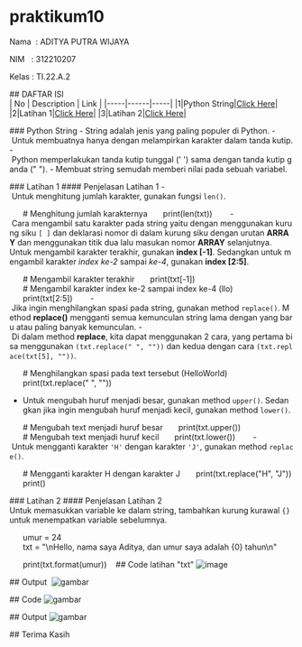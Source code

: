  # praktikum10
  
 Nama  : ADITYA PUTRA WIJAYA
  
 NIM   : 312210207
  
 Kelas : TI.22.A.2

  
 ## DAFTAR ISI <br> 
 | No | Description | Link | 
 |-----|------|-----| 
 |1|Python String|[Click Here](#Python-String)| 
 |2|Latihan 1|[Click Here](#Latihan-1)| 
 |3|Latihan 2|[Click Here](#Latihan-2)| 
  
 ### Python String 
 - String adalah jenis yang paling populer di Python. 
 - Untuk membuatnya hanya dengan melampirkan karakter dalam tanda kutip. 
 - Python memperlakukan tanda kutip tunggal (' ') sama dengan tanda kutip ganda (" "). 
 - Membuat string semudah memberi nilai pada sebuah variabel. 
  
 ### Latihan 1 
 #### Penjelasan Latihan 1 
- Untuk menghitung jumlah karakter, gunakan fungsi `len()`. 
  
       # Menghitung jumlah karakternya 
       print(len(txt)) 
        
 - Cara mengambil satu karakter pada string yaitu dengan menggunakan kurung siku `[ ]` dan deklarasi nomor di dalam kurung siku dengan urutan **ARRAY** dan menggunakan titik dua lalu masukan nomor **ARRAY** selanjutnya. 
 Untuk mengambil karakter terakhir, gunakan **index [-1]**. Sedangkan untuk mengambil karakter *index ke-2* sampai *ke-4*, gunakan **index [2:5]**. 
  
       # Mengambil karakter terakhir 
       print(txt[-1]) 
       # Mengambil karakter index ke-2 sampai index ke-4 (llo) 
       print(txt[2:5]) 
        
 - Jika ingin menghilangkan spasi pada string, gunakan method `replace()`. Method **replace()** mengganti semua kemunculan string lama dengan yang baru atau paling banyak kemunculan. 
 - Di dalam method **replace**, kita dapat menggunakan 2 cara, yang pertama bisa menggunakan `(txt.replace(" ", ""))` dan kedua dengan cara `(txt.replace(txt[5], ""))`. 
  
       # Menghilangkan spasi pada text tersebut (HelloWorld) 
       print(txt.replace(" ", "")) 
        
- Untuk mengubah huruf menjadi besar, gunakan method `upper()`. Sedangkan jika ingin mengubah huruf menjadi kecil, gunakan method `lower()`. 
  
       # Mengubah text menjadi huruf besar 
       print(txt.upper()) 
       # Mengubah text menjadi huruf kecil 
       print(txt.lower()) 
        
- Untuk mengganti karakter `'H'` dengan karakter `'J'`, gunakan method `replace()`. 
  
       # Mengganti karakter H dengan karakter J 
       print(txt.replace("H", "J")) 
       print() 
        

 ### Latihan 2 
 #### Penjelasan Latihan 2 
 Untuk memasukkan variable ke dalam string, tambahkan kurung kurawal `{}` untuk menempatkan variable sebelumnya. 
  
       umur = 24 
       txt = "\nHello, nama saya Aditya, dan umur saya adalah {0} tahun\n" 
  
       print(txt.format(umur)) 
   
   ## Code latihan "txt" 
 ![image](https://user-images.githubusercontent.com/115687055/212793910-7ae5fa11-206b-494f-8bd4-55ff53c93c21.png)

 ## Output  
 ![gambar](gambar/code1a.png) 
  
 ## Code 
 ![gambar](gambar/code2.png) 
  
 ## Output 
 ![gambar](gambar/code2a.png)
  
  
  
 ## Terima Kasih
